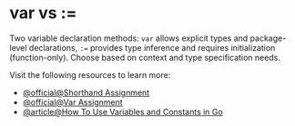# var vs :=

Two variable declaration methods: `var` allows explicit types and package-level declarations, `:=` provides type inference and requires initialization (function-only). Choose based on context and type specification needs. 

Visit the following resources to learn more:

- [@official@Shorthand Assignment](https://go.dev/tour/basics/10)
- [@official@Var Assignment](https://go.dev/tour/basics/8)
- [@article@How To Use Variables and Constants in Go](https://www.digitalocean.com/community/tutorials/how-to-use-variables-and-constants-in-go)
